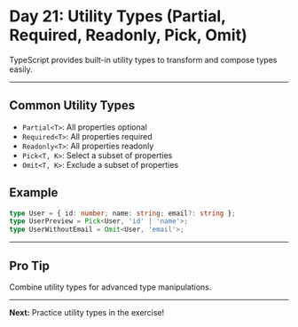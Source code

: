 # Day 21: Utility Types (Partial, Required, Readonly, Pick, Omit)

TypeScript provides built-in utility types to transform and compose types easily.

---

## Common Utility Types
- `Partial<T>`: All properties optional
- `Required<T>`: All properties required
- `Readonly<T>`: All properties readonly
- `Pick<T, K>`: Select a subset of properties
- `Omit<T, K>`: Exclude a subset of properties

## Example
```ts
type User = { id: number; name: string; email?: string };
type UserPreview = Pick<User, 'id' | 'name'>;
type UserWithoutEmail = Omit<User, 'email'>;
```

---

## Pro Tip
Combine utility types for advanced type manipulations.

---

**Next:** Practice utility types in the exercise!
